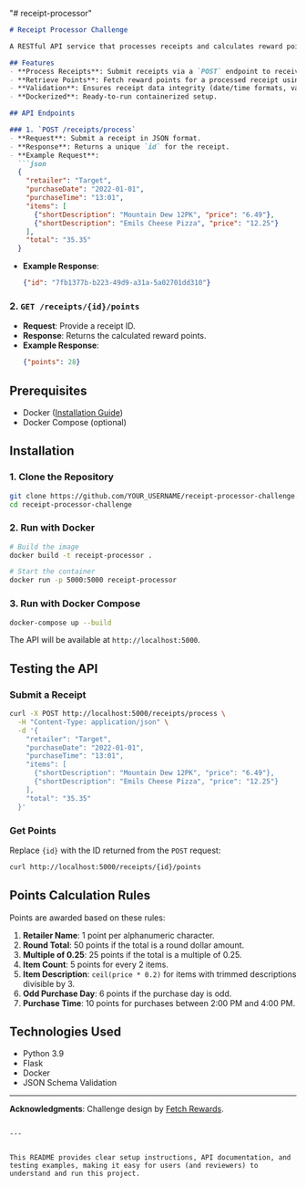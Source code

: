 "# receipt-processor" 

```markdown
# Receipt Processor Challenge

A RESTful API service that processes receipts and calculates reward points based on predefined rules. Built with Python, Flask, and Docker.

## Features
- **Process Receipts**: Submit receipts via a `POST` endpoint to receive a unique ID.
- **Retrieve Points**: Fetch reward points for a processed receipt using its ID.
- **Validation**: Ensures receipt data integrity (date/time formats, valid prices, etc.).
- **Dockerized**: Ready-to-run containerized setup.

## API Endpoints

### 1. `POST /receipts/process`
- **Request**: Submit a receipt in JSON format.
- **Response**: Returns a unique `id` for the receipt.
- **Example Request**:
  ```json
  {
    "retailer": "Target",
    "purchaseDate": "2022-01-01",
    "purchaseTime": "13:01",
    "items": [
      {"shortDescription": "Mountain Dew 12PK", "price": "6.49"},
      {"shortDescription": "Emils Cheese Pizza", "price": "12.25"}
    ],
    "total": "35.35"
  }
  ```
- **Example Response**:
  ```json
  {"id": "7fb1377b-b223-49d9-a31a-5a02701dd310"}
  ```

### 2. `GET /receipts/{id}/points`
- **Request**: Provide a receipt ID.
- **Response**: Returns the calculated reward points.
- **Example Response**:
  ```json
  {"points": 28}
  ```

## Prerequisites
- Docker ([Installation Guide](https://docs.docker.com/get-docker/))
- Docker Compose (optional)

## Installation

### 1. Clone the Repository
```bash
git clone https://github.com/YOUR_USERNAME/receipt-processor-challenge.git
cd receipt-processor-challenge
```

### 2. Run with Docker
```bash
# Build the image
docker build -t receipt-processor .

# Start the container
docker run -p 5000:5000 receipt-processor
```

### 3. Run with Docker Compose
```bash
docker-compose up --build
```

The API will be available at `http://localhost:5000`.

## Testing the API

### Submit a Receipt
```bash
curl -X POST http://localhost:5000/receipts/process \
  -H "Content-Type: application/json" \
  -d '{
    "retailer": "Target",
    "purchaseDate": "2022-01-01",
    "purchaseTime": "13:01",
    "items": [
      {"shortDescription": "Mountain Dew 12PK", "price": "6.49"},
      {"shortDescription": "Emils Cheese Pizza", "price": "12.25"}
    ],
    "total": "35.35"
  }'
```

### Get Points
Replace `{id}` with the ID returned from the `POST` request:
```bash
curl http://localhost:5000/receipts/{id}/points
```

## Points Calculation Rules
Points are awarded based on these rules:
1. **Retailer Name**: 1 point per alphanumeric character.
2. **Round Total**: 50 points if the total is a round dollar amount.
3. **Multiple of 0.25**: 25 points if the total is a multiple of 0.25.
4. **Item Count**: 5 points for every 2 items.
5. **Item Description**: `ceil(price * 0.2)` for items with trimmed descriptions divisible by 3.
6. **Odd Purchase Day**: 6 points if the purchase day is odd.
7. **Purchase Time**: 10 points for purchases between 2:00 PM and 4:00 PM.

## Technologies Used
- Python 3.9
- Flask
- Docker
- JSON Schema Validation

---

**Acknowledgments**: Challenge design by [Fetch Rewards](https://fetch.com/).
```

---


This README provides clear setup instructions, API documentation, and testing examples, making it easy for users (and reviewers) to understand and run this project.
